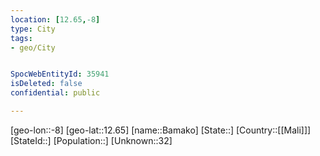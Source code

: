 ```yaml
---
location: [12.65,-8]
type: City
tags:
- geo/City


SpocWebEntityId: 35941
isDeleted: false
confidential: public

---
```

[geo-lon::-8]
[geo-lat::12.65]
[name::Bamako]
[State::]
[Country::[[Mali]]]
[StateId::]
[Population::]
[Unknown::32]

